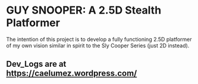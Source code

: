 # GUY SNOOPER: A 2.5D Stealth Platformer
The intention of this project is to develop a fully functioning 2.5D platformer of my own vision similar in spirit to the Sly Cooper Series (just 2D instead).

## Dev_Logs are at https://caelumez.wordpress.com/



